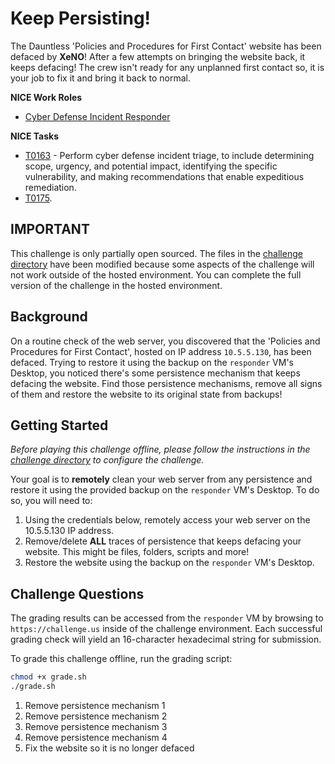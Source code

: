 # Keep Persisting!

The Dauntless 'Policies and Procedures for First Contact' website has been defaced by **XeNO**! After a few attempts on bringing the website back, it keeps defacing! The crew isn't ready for any unplanned first contact so, it is your job to fix it and bring it back to normal.

**NICE Work Roles** 

- [Cyber Defense Incident Responder](https://niccs.cisa.gov/workforce-development/nice-framework)

**NICE Tasks**

- [T0163](https://niccs.cisa.gov/workforce-development/nice-framework) - Perform cyber defense incident triage, to include determining scope, urgency, and potential impact, identifying the specific vulnerability, and making recommendations that enable expeditious remediation.
- [T0175](https://niccs.cisa.gov/workforce-development/nice-framework).

## IMPORTANT

This challenge is only partially open sourced. The files in the [challenge directory](./challenge) have been modified because some aspects of the challenge will not work outside of the hosted environment. You can complete the full version of the challenge in the hosted environment. 

## Background

On a routine check of the web server, you discovered that the 'Policies and Procedures for First Contact', hosted on IP address `10.5.5.130`, has been defaced. Trying to restore it using the backup on the `responder` VM's Desktop, you noticed there's some persistence mechanism that keeps defacing the website. Find those persistence mechanisms, remove all signs of them and restore the website to its original state from backups!

## Getting Started

_Before playing this challenge offline, please follow the instructions in the [challenge directory](./challenge) to configure the challenge._

Your goal is to **remotely** clean your web server from any persistence and restore it using the provided backup on the `responder` VM's Desktop. To do so, you will need to: 
1. Using the credentials below, remotely access your web server on the 10.5.5.130 IP address.
2. Remove/delete **ALL** traces of persistence that keeps defacing your website. This might be files, folders, scripts and more! 
3. Restore the website using the backup on the `responder` VM's Desktop.

## Challenge Questions
The grading results can be accessed from the `responder` VM by browsing to `https://challenge.us` inside of the challenge environment. Each successful grading check will yield an 16-character hexadecimal string for submission.

To grade this challenge offline, run the grading script: 
```bash
chmod +x grade.sh
./grade.sh
```

1. Remove persistence mechanism 1
2. Remove persistence mechanism 2 
3. Remove persistence mechanism 3
4. Remove persistence mechanism 4
5. Fix the website so it is no longer defaced


